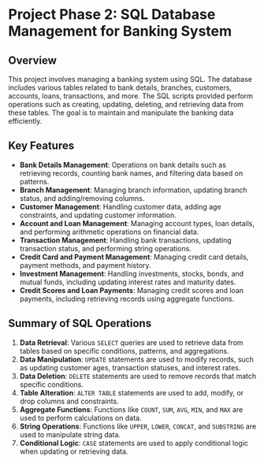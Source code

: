 # Project Phase 2: SQL Database Management for Banking System

## Overview
This project involves managing a banking system using SQL. The database includes various tables related to bank details, branches, customers, accounts, loans, transactions, and more. The SQL scripts provided perform operations such as creating, updating, deleting, and retrieving data from these tables. The goal is to maintain and manipulate the banking data efficiently.

## Key Features
- **Bank Details Management**: Operations on bank details such as retrieving records, counting bank names, and filtering data based on patterns.
- **Branch Management**: Managing branch information, updating branch status, and adding/removing columns.
- **Customer Management**: Handling customer data, adding age constraints, and updating customer information.
- **Account and Loan Management**: Managing account types, loan details, and performing arithmetic operations on financial data.
- **Transaction Management**: Handling bank transactions, updating transaction status, and performing string operations.
- **Credit Card and Payment Management**: Managing credit card details, payment methods, and payment history.
- **Investment Management**: Handling investments, stocks, bonds, and mutual funds, including updating interest rates and maturity dates.
- **Credit Scores and Loan Payments**: Managing credit scores and loan payments, including retrieving records using aggregate functions.

## Summary of SQL Operations
1. **Data Retrieval**: Various `SELECT` queries are used to retrieve data from tables based on specific conditions, patterns, and aggregations.
2. **Data Manipulation**: `UPDATE` statements are used to modify records, such as updating customer ages, transaction statuses, and interest rates.
3. **Data Deletion**: `DELETE` statements are used to remove records that match specific conditions.
4. **Table Alteration**: `ALTER TABLE` statements are used to add, modify, or drop columns and constraints.
5. **Aggregate Functions**: Functions like `COUNT`, `SUM`, `AVG`, `MIN`, and `MAX` are used to perform calculations on data.
6. **String Operations**: Functions like `UPPER`, `LOWER`, `CONCAT`, and `SUBSTRING` are used to manipulate string data.
7. **Conditional Logic**: `CASE` statements are used to apply conditional logic when updating or retrieving data.

